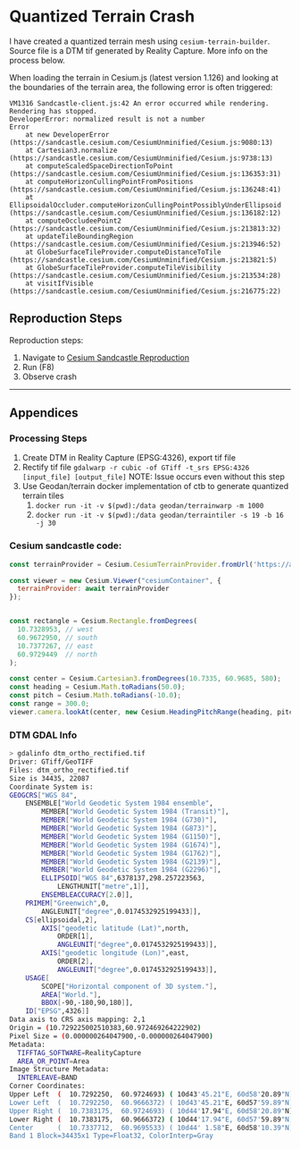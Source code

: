 # Quantized Terrain Crash

I have created a quantized terrain mesh using `cesium-terrain-builder`. Source file is a DTM tif generated by Reality Capture. More info on the process below.

When loading the terrain in Cesium.js (latest version 1.126) and looking at the boundaries of the terrain area, the following error is often triggered:

```
VM1316 Sandcastle-client.js:42 An error occurred while rendering.  Rendering has stopped.
DeveloperError: normalized result is not a number
Error
    at new DeveloperError (https://sandcastle.cesium.com/CesiumUnminified/Cesium.js:9080:13)
    at Cartesian3.normalize (https://sandcastle.cesium.com/CesiumUnminified/Cesium.js:9738:13)
    at computeScaledSpaceDirectionToPoint (https://sandcastle.cesium.com/CesiumUnminified/Cesium.js:136353:31)
    at computeHorizonCullingPointFromPositions (https://sandcastle.cesium.com/CesiumUnminified/Cesium.js:136248:41)
    at EllipsoidalOccluder.computeHorizonCullingPointPossiblyUnderEllipsoid (https://sandcastle.cesium.com/CesiumUnminified/Cesium.js:136182:12)
    at computeOccludeePoint2 (https://sandcastle.cesium.com/CesiumUnminified/Cesium.js:213813:32)
    at updateTileBoundingRegion (https://sandcastle.cesium.com/CesiumUnminified/Cesium.js:213946:52)
    at GlobeSurfaceTileProvider.computeDistanceToTile (https://sandcastle.cesium.com/CesiumUnminified/Cesium.js:213821:5)
    at GlobeSurfaceTileProvider.computeTileVisibility (https://sandcastle.cesium.com/CesiumUnminified/Cesium.js:213534:28)
    at visitIfVisible (https://sandcastle.cesium.com/CesiumUnminified/Cesium.js:216775:22)
```

## Reproduction Steps

Reproduction steps:
1. Navigate to [Cesium Sandcastle Reproduction](https://sandcastle.cesium.com/#c=dVHLTsMwEPwVKxdSKbVTVeXVUIHKgQOIqjxOuWzdpbFw7MretDzEv+MkIPrCF9vj2ZnZtbTGEyN0DpSZOLtSc3Tsgo3Rq6rk7fa4/cxfnC2fnI6PCqKlPxcCNL4p3+ULRUU148qKrcKxA19cA4FHEkedYW5yIxvjlcJ142dw/ev53GBxHsnmPraGgga6PErYZ27YbtpzBmtQe03k5mvTSaKhrc7AUTiB6TftXOPCIfq4l/KTfn+QsOOUnx2fhsPgNK11WpUCYa7M4k/mDqjgZKcBBuPjQco32EtFsviX2+1tkR2YBQZyPw1wQNvRcAklOuDa2tcritsuks1x3bSRJrXXtNaIf0ImrX/SKnc6wyiJMk/vGkf1FOt1qcqldcSq8JmcC8JyqSGMRcwq+YrEpfd1wJqaic3SbK5WTM0vDnwSkxq8Dy8vldYP6gPzaJSJwN8r1bbJeb9Cp+G9phW90W0Lcs4zEa6HK8laPQO3o/wN)
2. Run (F8)
3. Observe crash

---

## Appendices

### Processing Steps

1. Create DTM in Reality Capture (EPSG:4326), export tif file
2. Rectify tif file `gdalwarp -r cubic -of GTiff -t_srs EPSG:4326 [input_file] [output_file]`
   NOTE: Issue occurs even without this step
3. Use Geodan/terrain docker implementation of ctb to generate quantized terrain tiles
   1. `docker run -it -v $(pwd):/data geodan/terrainwarp -m 1000`
   2. `docker run -it -v $(pwd):/data geodan/terraintiler -s 19 -b 16 -j 30`

### Cesium sandcastle code:

```js
const terrainProvider = Cesium.CesiumTerrainProvider.fromUrl('https://alexis-.github.io/CesiumTerrainCrashDataset/');

const viewer = new Cesium.Viewer("cesiumContainer", {
  terrainProvider: await terrainProvider
});


const rectangle = Cesium.Rectangle.fromDegrees(
  10.7328953, // west
  60.9672950, // south
  10.7377267, // east
  60.9729449  // north
);

const center = Cesium.Cartesian3.fromDegrees(10.7335, 60.9685, 580);
const heading = Cesium.Math.toRadians(50.0);
const pitch = Cesium.Math.toRadians(-10.0);
const range = 300.0;
viewer.camera.lookAt(center, new Cesium.HeadingPitchRange(heading, pitch, range));
```


### DTM GDAL Info

```sh
> gdalinfo dtm_ortho_rectified.tif
Driver: GTiff/GeoTIFF
Files: dtm_ortho_rectified.tif
Size is 34435, 22087
Coordinate System is:
GEOGCRS["WGS 84",
    ENSEMBLE["World Geodetic System 1984 ensemble",
        MEMBER["World Geodetic System 1984 (Transit)"],
        MEMBER["World Geodetic System 1984 (G730)"],
        MEMBER["World Geodetic System 1984 (G873)"],
        MEMBER["World Geodetic System 1984 (G1150)"],
        MEMBER["World Geodetic System 1984 (G1674)"],
        MEMBER["World Geodetic System 1984 (G1762)"],
        MEMBER["World Geodetic System 1984 (G2139)"],
        MEMBER["World Geodetic System 1984 (G2296)"],
        ELLIPSOID["WGS 84",6378137,298.257223563,
            LENGTHUNIT["metre",1]],
        ENSEMBLEACCURACY[2.0]],
    PRIMEM["Greenwich",0,
        ANGLEUNIT["degree",0.0174532925199433]],
    CS[ellipsoidal,2],
        AXIS["geodetic latitude (Lat)",north,
            ORDER[1],
            ANGLEUNIT["degree",0.0174532925199433]],
        AXIS["geodetic longitude (Lon)",east,
            ORDER[2],
            ANGLEUNIT["degree",0.0174532925199433]],
    USAGE[
        SCOPE["Horizontal component of 3D system."],
        AREA["World."],
        BBOX[-90,-180,90,180]],
    ID["EPSG",4326]]
Data axis to CRS axis mapping: 2,1
Origin = (10.729225002510383,60.972469264222902)
Pixel Size = (0.000000264047900,-0.000000264047900)
Metadata:
  TIFFTAG_SOFTWARE=RealityCapture
  AREA_OR_POINT=Area
Image Structure Metadata:
  INTERLEAVE=BAND
Corner Coordinates:
Upper Left  (  10.7292250,  60.9724693) ( 10d43'45.21"E, 60d58'20.89"N)
Lower Left  (  10.7292250,  60.9666372) ( 10d43'45.21"E, 60d57'59.89"N)
Upper Right (  10.7383175,  60.9724693) ( 10d44'17.94"E, 60d58'20.89"N)
Lower Right (  10.7383175,  60.9666372) ( 10d44'17.94"E, 60d57'59.89"N)
Center      (  10.7337712,  60.9695533) ( 10d44' 1.58"E, 60d58'10.39"N)
Band 1 Block=34435x1 Type=Float32, ColorInterp=Gray
```